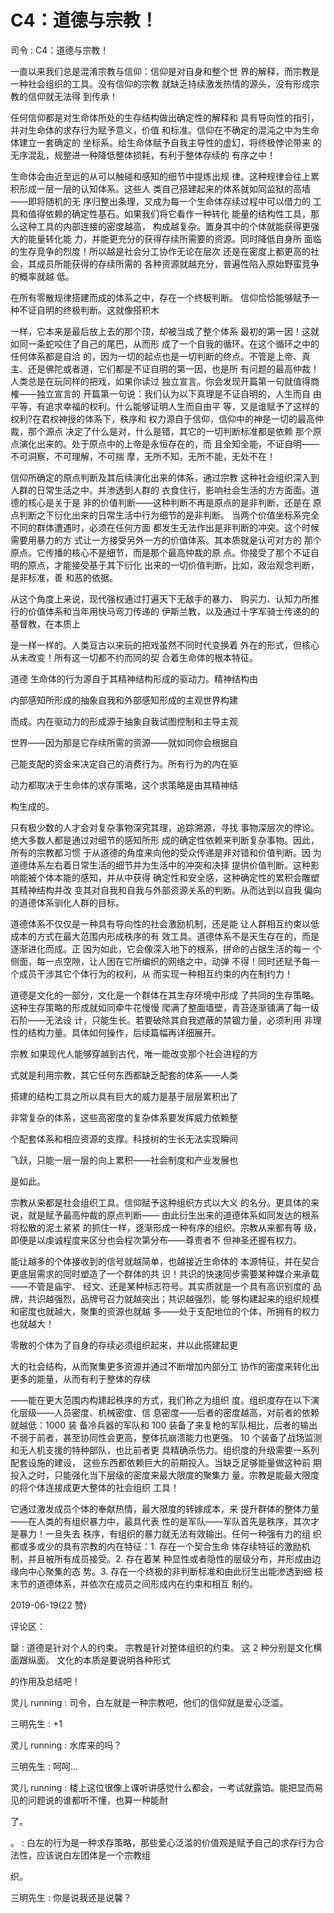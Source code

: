 # C4：道德与宗教！

司令 : C4：道德与宗教！

一直以来我们总是混淆宗教与信仰：信仰是对自身和整个世 界的解释，而宗教是一种社会组织的工具。没有信仰的宗教 就缺乏持续激发热情的源头，没有形成宗教的信仰就无法得 到传承！

任何信仰都是对生命体所处的生存结构做出确定性的解释和 具有导向性的指引，并对生命体的求存行为赋予意义，价值 和标准。信仰在不确定的混沌之中为生命体建立一套确定的 坐标系。给生命体赋予自我主导性的虚幻，将终极悖论带来 的无序混乱，规整进一种降低整体损耗，有利于整体存续的 有序之中！

生命体会由近至远的从可以触碰和感知的细节中提炼出规 律。这种规律会往上累积形成一层一层的认知体系。这些人 类自己搭建起来的体系就如同监狱的高墙——即将随机的无 序归整出条理，又成为每一个生命体存续过程中可以借力的 工具和值得依赖的确定性基石。如果我们将它看作一种转化 能量的结构性工具，那么这种工具的内部连接的密度越高， 构成越复杂。置身其中的个体就能获得更强大的能量转化能 力，并能更充分的获得存续所需要的资源。同时降低自身所 面临的生存竞争的烈度！所以越是社会分工协作无论在层次 还是在密度上都更高的社会，其成员所能获得的存续所需的 各种资源就越充分，普遍性陷入原始野蛮竞争的概率就越 低。

在所有零散规律搭建而成的体系之中，存在一个终极判断。 信仰恰恰能够赋予一种不证自明的终极判断。这就像搭积木

一样，它本来是最后放上去的那个顶，却被当成了整个体系 最初的第一因！这就如同一条蛇咬住了自己的尾巴，从而形 成了一个自我的循环。在这个循环之中的任何体系都是自洽 的，因为一切的起点也是一切判断的终点。不管是上帝、真 主、还是佛陀或者道，它们都是不证自明的第一因，也是所 有问题的最高仲裁！人类总是在玩同样的把戏，如果你读过 独立宣言。你会发现开篇第一句就值得商榷——独立宣言的 开篇第一句说：我们认为以下真理是不证自明的，人生而自 由平等，有追求幸福的权利。什么能够证明人生而自由平 等，又是谁赋予了这样的权利?在君权神授的体系下，秩序和 权力源自于信仰，信仰中的神是一切的最高仲裁，那个源点 决定了什么是对，什么是错，其它的一切判断标准都是依赖 那个原点演化出来的。处于原点中的上帝是永恒存在的，而 且全知全能，不证自明——不可洞察，不可理解，不可揣 摩，无所不知，无所不能，无处不在！

信仰所确定的原点判断及其后续演化出来的体系，通过宗教 这种社会组织深入到人群的日常生活之中。并渗透到人群的 衣食住行，影响社会生活的方方面面。道德的核心是关于是 非的价值判断——这种判断不再是原点的是非判断，还是在 原点判断之下衍化出来的日常生活中行为细节的是非判断。 当两个价值坐标系完全不同的群体遭遇时，必须在任何方面 都发生无法作出是非判断的冲突。这个时候需要用暴力的方 式让一方接受另外一方的价值体系。其本质就是认可对方的 那个原点。它传播的核心不是细节，而是那个最高仲裁的原 点。你接受了那个不证自明的原点，才能接受基于其下衍化 出来的一切价值判断，比如，政治观念判断，是非标准，善 和恶的依据。

从这个角度上来说，现代强权通过打遍天下无敌手的暴力、 购买力、认知力所推行的价值体系和当年用快马弯刀传递的 伊斯兰教，以及通过十字军骑士传递的的基督教，在本质上

是一样一样的。人类亘古以来玩的把戏虽然不同时代变换着 外在的形式，但核心从未改变！所有这一切都不约而同的契 合着生命体的根本特征。

道德 生命体的行为源自于其精神结构形成的驱动力。精神结构由

内部感知所形成的抽象自我和外部感知形成的主观世界构建

而成。内在驱动力的形成源于抽象自我试图控制和主导主观

世界——因为那是它存续所需的资源——就如同你会根据自

己能支配的资金来决定自己的消费行为。所有行为的内在驱

动力都取决于生命体的求存策略，这个求策略是由其精神结

构生成的。

只有极少数的人才会对复杂事物深究其理，追踪溯源，寻找 事物深层次的悖论。绝大多数人都是通过对细节的感知所形 成的确定性依赖来判断复杂事物。因此，所有的宗教都习惯 于从道德的角度来向他的受众传递是非对错和价值判断。因 为道德体系左右着日常生活的细节并为生活中的冲突和决择 提供价值判断。这种影响能被个体本能的感知，并从中获得 确定性和安全感，这种确定性的累积会雕塑其精神结构并改 变其对自我和自我与外部资源关系的判断。从而达到以自我 偏向的道德体系驯化人群的目标。

道德体系不仅仅是一种具有导向性的社会激励机制，还是能 让人群相互约束以低成本的方式在最大范围内形成秩序的有 效工具。道德体系不是天生存在的，而是逐渐进化而成。正 因为如此，它会像深入地下的根系，拼命的占据生活的每一 个侧面，每一点空隙，让人困在它所编织的网络之中，动弹 不得！同时还赋予每一个成员干涉其它个体行为的权利，从 而实现一种相互约束的内在制约力！

道德是文化的一部分，文化是一个群体在其生存环境中形成 了共同的生存策略。这种生存策略的形成就如同牵牛花慢慢 爬满了整面墙壁，青苔逐渐铺满了每一级石阶——无法设 计，只能生长。若要破除其自我遮蔽的禁锢力量，必须利用 非理性的结构力量。具体如何操作，后续篇幅再详细展开。

宗教 如果现代人能够穿越到古代，唯一能改变那个社会进程的方

式就是利用宗教，其它任何东西都缺乏配套的体系——人类

搭建的结构工具之所以具有巨大的威力是基于层层累积出了

非常复杂的体系，这些高密度的复杂体系要发挥威力依赖整

个配套体系和相应资源的支撑。科技树的生长无法实现瞬间

飞跃，只能一层一层的向上累积——社会制度和产业发展也

是如此。

宗教从来都是社会组织工具。信仰赋予这种组织方式以大义 的名分。更具体的来说，就是赋予最高仲裁的原点判断—— 由此衍生出来的道德体系如同发达的根系将松散的泥土紧紧 的抓住一样，逐渐形成一种有序的组织。宗教从来都有等 级，即便是以虔诚程度来区分也会程次第分布——尊贵者不 但神圣还握有权力。

能让越多的个体接收到的信号就越简单，也越接近生命体的 本源特征，并在契合更底层需求的同时塑造了一个群体的共 识！共识的快速同步需要某种媒介来承载——不管是庙宇、 经文、还是某种标志符号。其实质就是一个具有高识别度的 品牌，共识越强烈，品牌号召力就越突出；共识越强烈，能 够构建起来的组织规模和密度也就越大，聚集的资源也就越 多——处于支配地位的个体，所拥有的权力也就越大！

零散的个体为了自身的存续必须组织起来，并以此搭建起更

大的社会结构，从而聚集更多资源并通过不断增加内部分工 协作的密度来转化出更多的能量，从而有利于整体的存续

——能在更大范围内构建起秩序的方式，我们称之为组织 度。组织度存在以下演化层级——人员密度、机械密度、信 息密度——后者的密度越高，对前者的依赖就越低：1000 装 备冷兵器的军队和 100 装备了来复枪的军队相比，后者的输出 不弱于前者，甚至协同性会更高，整体抗崩溃能力也更强。 10 个装备了战场监测和无人机支援的特种部队，也比前者更 具精确杀伤力。组织度的升级需要一系列配套设施的建设， 这些东西都依赖巨大的前期投入。当缺乏足够能量做这种前 期投入之时，只能强化当下层级的密度来最大限度的聚集力 量。宗教是能最大限度的将个体连接成更大整体的社会组织 工具！

它通过激发成员个体的奉献热情，最大限度的转嫁成本，来 提升群体的整体力量——在人类的有组织暴力中，最具代表 性的是军队——军队首先是秩序，其次才是暴力！一旦失去 秩序，有组织的暴力就无法有效输出。任何一种强有力的组 织都或多或少的具有宗教的内在特征：1\. 存在一个契合生命 体存续特征的激励机制，并且被所有成员接受。2\. 存在着某 种显性或者隐性的层级分布，并形成由边缘向中心聚集的态 势。3\. 存在一个终极的非判断标准和由此衍生出能渗透到细 枝末节的道德体系，并依次在成员之间形成内在约束和相互 制约。

2019-06-19(22 赞)

评论区：

罄 : 道德是针对个人的约束。 宗教是针对整体组织的约束。 这 2 种分别是文化横面跟纵面。 文化的本质是要说明各种形式

的作用及总结吧！

灵儿 running : 司令，白左就是一种宗教吧，他们的信仰就是爱心泛滥。

三明先生 : +1

灵儿 running : 水库来的吗？

三明先生 : 呵呵...

灵儿 running : 楼上这位很像上课听讲感觉什么都会，一考试就露馅。能把显而易见的问题说的谁都听不懂，也算一种能耐

了。

。 : 白左的行为是一种求存策略，那些爱心泛滥的价值观是赋予自己的求存行为合法性，应该说白左团体是一个宗教组

织。

三明先生 : 你是说我还是说馨？